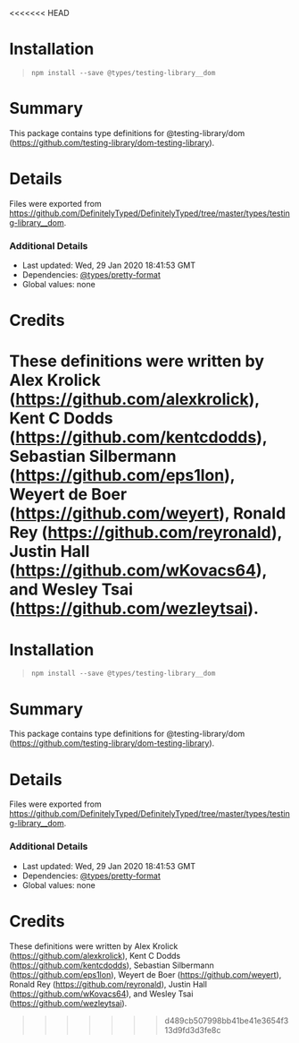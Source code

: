 <<<<<<< HEAD
# Installation
> `npm install --save @types/testing-library__dom`

# Summary
This package contains type definitions for @testing-library/dom (https://github.com/testing-library/dom-testing-library).

# Details
Files were exported from https://github.com/DefinitelyTyped/DefinitelyTyped/tree/master/types/testing-library__dom.

### Additional Details
 * Last updated: Wed, 29 Jan 2020 18:41:53 GMT
 * Dependencies: [@types/pretty-format](https://npmjs.com/package/@types/pretty-format)
 * Global values: none

# Credits
These definitions were written by Alex Krolick (https://github.com/alexkrolick), Kent C Dodds (https://github.com/kentcdodds), Sebastian Silbermann (https://github.com/eps1lon), Weyert de Boer (https://github.com/weyert), Ronald Rey (https://github.com/reyronald), Justin Hall (https://github.com/wKovacs64), and Wesley Tsai (https://github.com/wezleytsai).
=======
# Installation
> `npm install --save @types/testing-library__dom`

# Summary
This package contains type definitions for @testing-library/dom (https://github.com/testing-library/dom-testing-library).

# Details
Files were exported from https://github.com/DefinitelyTyped/DefinitelyTyped/tree/master/types/testing-library__dom.

### Additional Details
 * Last updated: Wed, 29 Jan 2020 18:41:53 GMT
 * Dependencies: [@types/pretty-format](https://npmjs.com/package/@types/pretty-format)
 * Global values: none

# Credits
These definitions were written by Alex Krolick (https://github.com/alexkrolick), Kent C Dodds (https://github.com/kentcdodds), Sebastian Silbermann (https://github.com/eps1lon), Weyert de Boer (https://github.com/weyert), Ronald Rey (https://github.com/reyronald), Justin Hall (https://github.com/wKovacs64), and Wesley Tsai (https://github.com/wezleytsai).
>>>>>>> d489cb507998bb41be41e3654f313d9fd3d3fe8c
